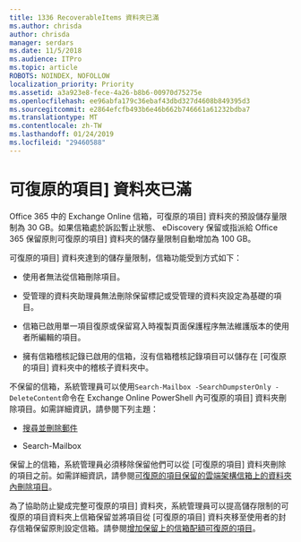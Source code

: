 ```yaml
---
title: 1336 RecoverableItems 資料夾已滿
ms.author: chrisda
author: chrisda
manager: serdars
ms.date: 11/5/2018
ms.audience: ITPro
ms.topic: article
ROBOTS: NOINDEX, NOFOLLOW
localization_priority: Priority
ms.assetid: a3a923e8-fece-4a26-b8b6-00970d75275e
ms.openlocfilehash: ee96abfa179c36ebaf43dbd327d4608b849395d3
ms.sourcegitcommit: e2864efcfb493b6e46b662b746661a61232bdba7
ms.translationtype: MT
ms.contentlocale: zh-TW
ms.lasthandoff: 01/24/2019
ms.locfileid: "29460588"
---
```

# <a name="the-recoverable-items-folder-is-full"></a>可復原的項目] 資料夾已滿

Office 365 中的 Exchange Online 信箱，可復原的項目] 資料夾的預設儲存量限制為 30 GB。如果信箱處於訴訟暫止狀態、 eDiscovery 保留或指派給 Office 365 保留原則可復原的項目] 資料夾的儲存量限制自動增加為 100 GB。
  
可復原的項目] 資料夾達到的儲存量限制，信箱功能受到方式如下：
  
- 使用者無法從信箱刪除項目。
    
- 受管理的資料夾助理員無法刪除保留標記或受管理的資料夾設定為基礎的項目。
    
- 信箱已啟用單一項目復原或保留寫入時複製頁面保護程序無法維護版本的使用者所編輯的項目。
    
- 擁有信箱稽核記錄已啟用的信箱，沒有信箱稽核記錄項目可以儲存在 [可復原的項目] 資料夾中的稽核子資料夾中。
    
不保留的信箱，系統管理員可以使用`Search-Mailbox -SearchDumpsterOnly -DeleteContent`命令在 Exchange Online PowerShell 內可復原的項目] 資料夾刪除項目。如需詳細資訊，請參閱下列主題： 
  
- [搜尋並刪除郵件](https://docs.microsoft.com/office365/securitycompliance/search-for-and-delete-messagesadmin-help)
    
- Search-Mailbox
    
保留上的信箱，系統管理員必須移除保留他們可以從 [可復原的項目] 資料夾刪除的項目之前。如需詳細資訊，請參閱[可復原的項目保留的雲端架構信箱上的資料夾內刪除項目](https://docs.microsoft.com/en-us/office365/securitycompliance/delete-items-in-the-recoverable-items-folder-of-mailboxes-on-hold)。
  
為了協助防止變成完整可復原的項目] 資料夾，系統管理員可以提高儲存限制的可復原的項目資料夾上信箱保留並將項目從 [可復原的項目] 資料夾移至使用者的封存信箱保留原則設定信箱。請參閱[增加保留上的信箱配額可復原的項目](https://docs.microsoft.com/office365/securitycompliance/increase-the-recoverable-quota-for-mailboxes-on-hold)。
  

